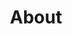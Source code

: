 ---
layout: layouts/about.njk
permalink: /about/
title: About
headline_title: Crafted with a story
headline_subtitle: How it started
headline_text: Lorem ipsum dolor sit amet, consectetuer adispiscing elit, sed diam nonummy nibh euismod tincidunt ut laoret dolore magna aliquam erat vlutpart. Ut wisi enim ad minim veniam, quis
headline_button: Our Menu
headline_image: /static/img/whiskey.jpg
why_title: Why is our beer so good?
why_subtitle: Our Passion
why_text: Lorem ipsum dolor sit amet, consectetuer adispiscing elit, sed diam nonummy nibh euismod tincidunt ut laoret dolore magna aliquam erat vlutpart. Ut wisi enim ad minim veniam, quis
why_button: Our Beer
team_title: The Team
team_members:
  - name: John Smith
    role: Owner
    picture: /static/img/photo-frame.png
  - name: John Smith
    role: Owner
    picture: /static/img/photo-frame.png
  - name: John Smith
    role: Owner
    picture: /static/img/photo-frame.png
---